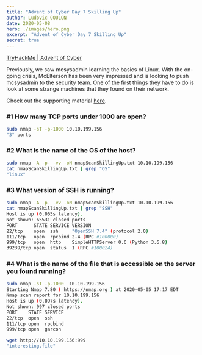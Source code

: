 ```yaml
---
title: "Advent of Cyber Day 7 Skilling Up"
author: Ludovic COULON
date: 2020-05-08
hero: ./images/hero.png
excerpt: "Advent of Cyber Day 7 Skilling Up"
secret: true
---
```


[TryHackMe | Advent of Cyber](https://tryhackme.com/room/25daysofchristmas)

Previously, we saw mcsysadmin learning the basics of Linux. With the on-going crisis, McElferson has been very impressed and is looking to push mcsysadmin to the security team. One of the first things they have to do is look at some strange machines that they found on their network.

Check out the supporting material [here](https://docs.google.com/document/d/1q0FziVZM3zCWhcgtPpljVPzkBX0fMAh6ebrXVM5rg08/edit?usp=sharing).

### **#1 How many TCP ports under 1000 are open?**

```bash
sudo nmap -sT -p-1000 10.10.199.156
"3" ports
```

### **#2 What is the name of the OS of the host?**

```bash
sudo nmap -A -p- -vv -oN nmapScanSkillingUp.txt 10.10.199.156
cat nmapScanSkillingUp.txt | grep "OS"
"linux"
```

### **#3 What version of SSH is running?**

```bash
sudo nmap -A -p- -vv -oN nmapScanSkillingUp.txt 10.10.199.156
cat nmapScanSkillingUp.txt | grep "SSH"
Host is up (0.065s latency).
Not shown: 65531 closed ports
PORT      STATE SERVICE VERSION
22/tcp    open  ssh     "OpenSSH 7.4" (protocol 2.0)
111/tcp   open  rpcbind 2-4 (RPC #100000)
999/tcp   open  http    SimpleHTTPServer 0.6 (Python 3.6.8)
39239/tcp open  status  1 (RPC #100024)
```

### **#4 What is the name of the file that is accessible on the server you found running?**

```bash
sudo nmap -sT -p-1000  10.10.199.156
Starting Nmap 7.80 ( https://nmap.org ) at 2020-05-05 17:17 EDT
Nmap scan report for 10.10.199.156
Host is up (0.097s latency).
Not shown: 997 closed ports
PORT    STATE SERVICE
22/tcp  open  ssh
111/tcp open  rpcbind
999/tcp open  garcon

wget http://10.10.199.156:999
"interesting.file"
```
